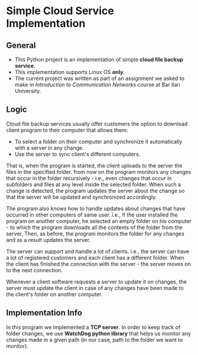 # Simple Cloud Service Implementation
## General
- This Python project is an implementation of simple **cloud file backup service**.
- This implementation supports Linux OS **only**.
- The current project was written as part of an assignment we asked to make in _Introduction to Communication Networks_ 
course at Bar Ilan University.

## Logic
Cloud file backup services usually offer customers the option to download client program to
their computer that allows them:
- To select a folder on their computer and synchronize it automatically with a server in any change.
- Use the server to sync client's different computers.

That is, when the program is started, the client uploads to the server the files in the specified folder.
from now on the program monitors any changes that occur in the folder recursively - i.e., even changes
that occur in subfolders and files at any level inside the selected folder. When such a change is detected, 
the program updates the server about the change so that the server will be updated and synchronized accordingly.

The program also knows how to handle updates about changes that have occurred in other computers of
same user. i.e., if the user installed the program on another computer, he selected an empty folder on his computer - to
which the program downloads all the contents of the folder from the server,
Then, as before, the program monitors the folder for any changes and as a result updates the server.

The server can support and handle a lot of clients. i.e., the server can have a lot of registered customers
and each client has a different folder. When the client has finished the connection with the server - the server
moves on to the next connection.

Whenever a client software requests a server to update it on changes, the server must update the client in case of any
changes have been made to the client's folder on another computer.

## Implementation Info
In this program we implemented a **TCP server**.
In order to keep track of folder changes, we use **WatchDog python library** that helps us
monitor any changes made in a given path (in our case, path to the folder we want to monitor).
